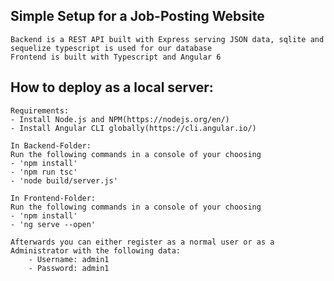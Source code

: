 ## Simple Setup for a Job-Posting Website
	Backend is a REST API built with Express serving JSON data, sqlite and sequelize typescript is used for our database
	Frontend is built with Typescript and Angular 6
	
	
## How to deploy as a local server:
	
	Requirements:
	- Install Node.js and NPM(https://nodejs.org/en/)
	- Install Angular CLI globally(https://cli.angular.io/)
	
	In Backend-Folder:
	Run the following commands in a console of your choosing
	- 'npm install'
	- 'npm run tsc' 
	- 'node build/server.js'
	
	In Frontend-Folder:
	Run the following commands in a console of your choosing
	- 'npm install'
	- 'ng serve --open'
	
	Afterwards you can either register as a normal user or as a Administrator with the following data:
		- Username: admin1
		- Password: admin1